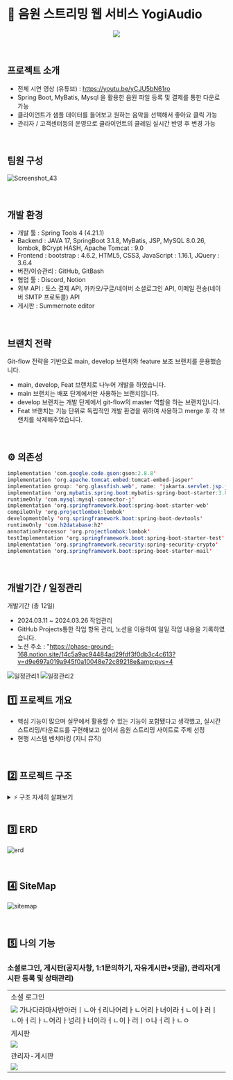 # 🎵 음원 스트리밍 웹 서비스 YogiAudio
<p align="center">
  <img src="https://github.com/songkidong/YogiAudio/assets/141198018/ee34ce45-dfd1-4fb5-9ece-6f9217d3132f">
</p>

<br>

## 프로젝트 소개
- 전체 시연 영상 (유튜브) : https://youtu.be/yCJU5bN61ro
- Spring Boot, MyBatis, Mysql 을 활용한 음원 파일 등록 및 결제를 통한 다운로 가능
- 클라이언트가 샘플 데이터를 들어보고 원하는 음악을 선택해서 좋아요 클릭 가능
- 관리자 / 고객센터등의 운영으로 클라이언트의 클레임 실시간 반영 후 변경 가능

<br>

## 팀원 구성
![Screenshot_43](https://github.com/songkidong/YogiAudio/assets/136422040/0be06d5a-383f-4595-a4a4-0d089e3b51b7)

<br>

## 개발 환경
- 개발 툴 : Spring Tools 4 (4.21.1)
- Backend : JAVA 17, SpringBoot 3.1.8, MyBatis, JSP, MySQL 8.0.26, lombok, BCrypt HASH, Apache Tomcat : 9.0
- Frontend : bootstrap : 4.6.2, HTML5, CSS3, JavaScript : 1.16.1, JQuery : 3.6.4
- 버전/이슈관리 : GitHub, GitBash
- 협업 툴 : Discord, Notion
- 외부 API : 토스 결제 API, 카카오/구글/네이버 소셜로그인 API, 이메일 전송(네이버 SMTP 프로토콜) API
- 게시판 : Summernote editor

<br>

## 브랜치 전략
Git-flow 전략을 기반으로 main, develop 브랜치와 feature 보조 브랜치를 운용했습니다.
- main, develop, Feat 브랜치로 나누어 개발을 하였습니다.
- main 브랜치는 배포 단계에서만 사용하는 브랜치입니다.
- develop 브랜치는 개발 단계에서 git-flow의 master 역할을 하는 브랜치입니다.
- Feat 브랜치는 기능 단위로 독립적인 개발 환경을 위하여 사용하고 merge 후 각 브랜치를 삭제해주었습니다.

<br>

## ⚙ 의존성
```java
implementation 'com.google.code.gson:gson:2.8.8'
implementation 'org.apache.tomcat.embed:tomcat-embed-jasper'
implementation group: 'org.glassfish.web', name: 'jakarta.servlet.jsp.jstl', version: '2.0.0'
implementation 'org.mybatis.spring.boot:mybatis-spring-boot-starter:3.0.3'
runtimeOnly 'com.mysql:mysql-connector-j'
implementation 'org.springframework.boot:spring-boot-starter-web'
compileOnly 'org.projectlombok:lombok'
developmentOnly 'org.springframework.boot:spring-boot-devtools'
runtimeOnly 'com.h2database:h2'
annotationProcessor 'org.projectlombok:lombok'
testImplementation 'org.springframework.boot:spring-boot-starter-test'
implementation 'org.springframework.security:spring-security-crypto'
implementation 'org.springframework.boot:spring-boot-starter-mail'
```	

<br>

## 개발기간 / 일정관리
개발기간 (총 12일)</p>
- 2024.03.11 ~ 2024.03.26
작업관리
- GitHub Projects통한 작업 항목 관리, 노션을 이용하여 일일 작업 내용을 기록하였습니다.
- 노션 주소 : "https://phase-ground-168.notion.site/14c5a9ac94484ad29fdf3f0db3c4c613?v=d9e697a019a945f0a10048e72c89218e&amp;pvs=4

![일정관리1](https://github.com/songkidong/YogiAudio/assets/141198018/acf3ef69-3f4c-4379-8353-40e6b3def14d)
![일정관리2](https://github.com/songkidong/YogiAudio/assets/141198018/83b0141b-42c8-46ae-9568-11b130cd9470)

## 1️⃣ 프로젝트 개요
* 핵심 기능이 많으며 실무에서 활용할 수 있는 기능이 포함됐다고 생각했고, 실시간 스트리밍/다운로드를 구현해보고 싶어서 음원 스트리밍 사이트로 주제 선정
* 현행 시스템 벤치마킹 (지니 뮤직)

<br>

## 2️⃣ 프로젝트 구조

<details>
    <summary>⚡️ 구조 자세히 살펴보기</summary>

    📦src
     ┗ 📂main
       ┣ 📂java
       ┃ ┗ 📂com
       ┃   ┗ 📂project3
       ┃     ┗ 📂yogiaudio
       ┃       ┣ 📂config
       ┃       ┣ 📂controller
       ┃       ┣ 📂dto
       ┃       ┣ 📂filedb
       ┃       ┣ 📂handler
       ┃       ┃ ┗ 📂exception
       ┃       ┣ 📂repository
       ┃       ┃ ┗ 📂entity
       ┃       ┃ ┗ 📂interfaces       
       ┃       ┣ 📂service
       ┃       ┗ 📂util
       ┃       
       ┣ 📂resources
       ┃ ┣ 📂db
       ┃ ┣ 📂mapper
       ┃ ┗ 📂static
       ┃   ┣ 📂album
       ┃   ┣ 📂assets
       ┃   ┣ 📂banner
       ┃   ┣ 📂css
       ┃   ┣ 📂favicon
       ┃   ┣ 📂img
       ┃   ┣ 📂js
       ┃   ┣ 📂logo       
       ┃   ┣ 📂main
       ┃   ┗ 📂music
       ┃       
       ┗ 📂webapp
         ┗ 📂WEB-INF
           ┗ 📂view
             ┣ 📂admin
             ┣ 📂board
             ┣ 📂layout
             ┣ 📂product             
             ┗ 📂user          


</details>

<br>

## 3️⃣ ERD
![erd](https://github.com/songkidong/YogiAudio/assets/141198018/9bae477b-bbfa-4ff0-9e1d-614473974c61)

<br>

## 4️⃣ SiteMap
![sitemap](https://github.com/songkidong/YogiAudio/assets/141198018/433c4c3d-d4e5-40d2-97c6-93952974931f)

<br>

## 5️⃣ 나의 기능 
### 소셜로그인, 게시판(공지사항, 1:1문의하기, 자유게시판+댓글), 관리자(게시판 등록 및 상태관리)
<table>
    <tr>
        <td>소셜 로그인</td>
    </tr>
    <tr>
        <td><img src="https://github.com/songkidong/YogiAudio/assets/136422040/fbf09085-6a39-40e0-b868-49b8c4cc2c89">
        가나다라마사반아러ㅣㄴ아ㅓ리나어리ㅏㄴ어리ㅏ너이라ㅓㄴ이ㅏ러ㅣㄴ아ㅓ리ㅏㄴ어리ㅏ넝리ㅏ너이라ㅓㄴ이ㅏ러ㅣㅇ나ㅓ리ㅏㄴㅇ
        </td>
    </tr>
    <tr>
        <td>게시판</td>
    </tr>
    <tr>
        <td><img src="https://github.com/songkidong/YogiAudio/assets/136422040/badbac2c-e3b4-4e2b-9ed5-267023957191"></td>
    </tr>
    <tr>
        <td>관리자-게시판</td>
    </tr>
    <tr>
        <td><img src="https://github.com/songkidong/YogiAudio/assets/136422040/e65404a6-03bd-4255-ad42-cc2e7887c1da"></td>
    </tr>
</table>
